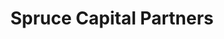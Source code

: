 ---
layout: firm_page
title: "Spruce Capital Partners"
id: "sprucecp.com"
permalink: "/sprucecapitalpartnerssprucecp.com/"
website: "https://www.sprucecp.com"
offices: "San Francisco (United States)"
investment_stages: "Series A, Series B"
portfolio_companies: "AGERpoint, Amfora, Consumer Physics, Crop Enhancement, Evolve, GreenLight, Inscripta, Pivot Bio, Provivi"
portfolio_link: "https://www.sprucecp.com/portfolio"
investment_markets: "AgTech, Nutrition, Industrial Life Sciences"
founded_year: "2013"
description: "Spruce Capital Partners is a venture capital management firm directing investment in and helping to build innovative Ag, Nutrition & Industrial Life Sciences companies. They focus on creating, advising, and investing in life sciences companies that make positive environmental impacts and improve human health and wellness."
linkedin: "https://www.linkedin.com/company/spruce-capital-partners-llc"
twitter: ""
instagram: ""
team_page: "https://www.sprucecp.com/team-1"
investor_type: "Venture Capital"
crunchbase: "https://www.crunchbase.com/organization/spruce-capital-partners"
pitchbook: "https://pitchbook.com/profiles/investor/106900-39"

# SEO Optimization
meta_title: "Spruce Capital Partners - VC Firm - projectstartups.com"
meta_description: "Spruce Capital Partners, Spruce Capital Partners is a venture capital management firm directing investment in and helping to build innovative Ag, Nutrition & Industrial Life S..."
meta_keywords: "Spruce Capital Partners, AgTech, Nutrition, Industrial Life Sciences, VC firm, venture capital, startup investor, projectstartups.com"
canonical_url: "https://vc.projectstartups.com/sprucecapitalpartnerssprucecp.com/"
---